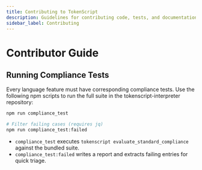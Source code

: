 ```yaml
---
title: Contributing to TokenScript
description: Guidelines for contributing code, tests, and documentation to the TokenScript project.
sidebar_label: Contributing
---
```


# Contributor Guide

## Running Compliance Tests

Every language feature must have corresponding compliance tests. Use the following npm scripts to run the full suite in the tokenscript-interpreter repository:

```bash
npm run compliance_test

# Filter failing cases (requires jq)
npm run compliance_test:failed
```

- `compliance_test` executes `tokenscript evaluate_standard_compliance` against the bundled suite.
- `compliance_test:failed` writes a report and extracts failing entries for quick triage.

